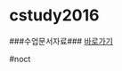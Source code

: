 cstudy2016
========
###수업문서자료###
[바로가기](https://docs.google.com/document/d/18c8agcTAbZRMtEaBWP6i2DEtwdcI56LC27vIoQF1YQI/edit?usp=sharing)

 
#noct
